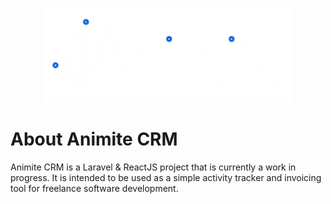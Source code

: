<p align="center"><a href="https://animitemedia.com" target="_blank"><img src="https://raw.githubusercontent.com/mike0k/animite-crm/refs/heads/main/public/img/logo/lgo-li-lg.png" width="400" alt="Animite Media Logo"></a></p>

# About Animite CRM

Animite CRM is a Laravel & ReactJS project that is currently a work in progress. It is intended to be used as a simple activity tracker and invoicing tool for freelance software development.
